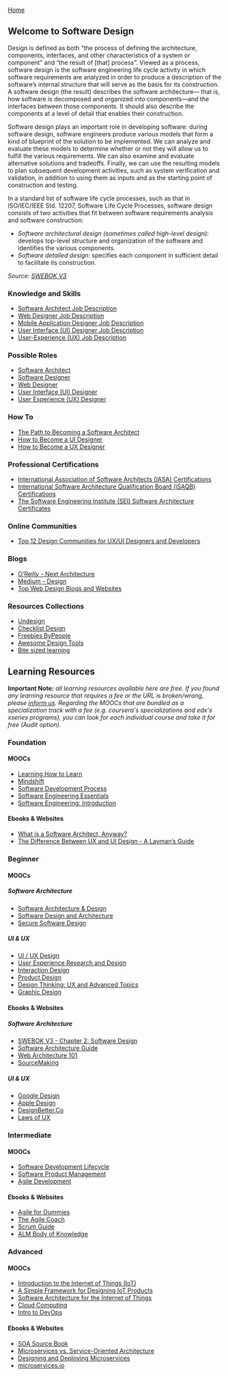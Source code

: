 [Home](index.md)
## Welcome to Software Design

Design is defined as both “the process of defining the architecture, components, interfaces, and other characteristics of a system or component” and “the result of [that] process”. Viewed as a process, software design is the software engineering life cycle activity in which software requirements are analyzed in order to produce a description of the software’s internal structure that will serve as the basis for its construction. A software design (the result) describes the software architecture— that is, how software is decomposed and organized into components—and the interfaces between those components. It should also describe the components at a level of detail that enables their construction.

Software design plays an important role in developing software: during software design, software engineers produce various models that form a kind of blueprint of the solution to be implemented. We can analyze and evaluate these models to determine whether or not they will allow us to fulfill the various requirements. We can also examine and evaluate alternative solutions and tradeoffs. Finally, we can use the resulting models to plan subsequent development activities, such as system verification and validation, in addition to using them as inputs and as the starting point of construction and testing.

In a standard list of software life cycle processes, such as that in ISO/IEC/IEEE Std. 12207, Software Life Cycle Processes, software design consists of two activities that fit between software requirements analysis and software construction:
- *Software architectural design (sometimes called high-level design):* develops top-level structure and organization of the software and identifies the various components.
- *Software detailed design:* specifies each component in sufficient detail to facilitate its construction.

*Source: [SWEBOK V3](https://www.computer.org/web/swebok/v3)*

### Knowledge and Skills

- [Software Architect Job Description](https://www.indeed.com/hire/job-description/software-architect)
- [Web Designer Job Description](https://www.toptal.com/designers/web/job-description)
- [Mobile Application Designer Job Description](https://www.toptal.com/designers/mobile/job-description)
- [User Interface (UI) Designer Job Description](https://www.toptal.com/designers/ui/job-description)
- [User-Experience (UX) Job Description](https://www.toptal.com/designers/ux/job-description)

### Possible Roles

- [Software Architect](https://www.softwareengineerinsider.com/careers/software-architect.html)
- [Software Designer](https://www.softwareengineerinsider.com/careers/software-designer.html)
- [Web Designer](https://www.sokanu.com/careers/web-designer/)
- [User Interface (UI) Designer](https://www.econsultancy.com/blog/68842-a-day-in-the-life-of-a-user-interface-designer)
- [User Experience (UX) Designer](https://www.sokanu.com/careers/ux-designer/)

### How To

- [The Path to Becoming a Software Architect](https://medium.com/@nvashanin/the-path-to-becoming-a-software-architect-de53f1cb310a)
- [How to Become a UI Designer](https://careerfoundry.com/en/blog/ui-design/how-to-become-a-ui-designer/)
- [How to Become a UX Designer](https://blog.udacity.com/2019/12/how-to-become-a-ux-designer.html)

### Professional Certifications

- [International Association of Software Architects (IASA) Certifications](http://iasaglobal.org/certifications/)
- [International Software Architecture Qualification Board (iSAQB) Certifications](http://www.isaqb.org/certifications/)
- [The Software Engineering Institute (SEI) Software Architecture Certificates](https://www.sei.cmu.edu/training/certificates/architecture/)

### Online Communities

- [Top 12 Design Communities for UX/UI Designers and Developers](https://blog.prototypr.io/top-12-design-communities-for-ux-ui-designers-and-developers-8fce239d8ed7)

### Blogs

- [O’Reilly - Next Architecture](https://www.oreilly.com/radar/topics/next-architecture/)
- [Medium - Design](https://medium.com/topic/design)
- [Top Web Design Blogs and Websites](https://blog.feedspot.com/web_design_blogs/)

### Resources Collections

- [Undesign](https://undesign.learn.uno/)
- [Checklist Design](https://www.checklist.design/)
- [Freebies ByPeople](https://freebies.bypeople.com/)
- [Awesome Design Tools](https://flawlessapp.io/designtools)
- [Bite sized learning](https://www.booklets.io/)

## Learning Resources

**Important Note:** *all learning resources available here are free. If you found any learning resource that requires a fee or the URL is broken/wrong, please [inform us](https://github.com/ayshahrah/seg/issues). Regarding the MOOCs that are bundled as a specialization track with a fee (e.g. coursera's specializations and edx's xseries programs), you can look for each individual course and take it for free (Audit option).*

### Foundation

#### MOOCs

- [Learning How to Learn](https://www.coursera.org/learn/learning-how-to-learn)
- [Mindshift](https://www.coursera.org/learn/mindshift)
- [Software Development Process](https://www.udacity.com/course/software-development-process--ud805)
- [Software Engineering Essentials](https://www.edx.org/course/software-engineering-essentials-tumx-seecx-0)
- [Software Engineering: Introduction](https://www.edx.org/course/software-engineering-introduction-ubcx-softeng1x)

#### Ebooks & Websites

- [What is a Software Architect, Anyway?](https://medium.com/hitachisolutions-braintrust/what-is-a-software-architect-anyway-b935ecb64c4d)
- [The Difference Between UX and UI Design - A Layman’s Guide](https://careerfoundry.com/en/blog/ux-design/the-difference-between-ux-and-ui-design-a-laymans-guide/)

### Beginner

#### MOOCs

##### Software Architecture

- [Software Architecture & Design](https://www.udacity.com/course/software-architecture-design--ud821)
- [Software Design and Architecture](https://www.coursera.org/specializations/software-design-architecture)
- [Secure Software Design](https://www.coursera.org/specializations/secure-software-design)

##### UI & UX

- [UI / UX Design](https://www.coursera.org/specializations/ui-ux-design)
- [User Experience Research and Design](https://www.coursera.org/specializations/michiganux)
- [Interaction Design](https://www.coursera.org/specializations/interaction-design)
- [Product Design](https://sa.udacity.com/course/product-design--ud509)
- [Design Thinking: UX and Advanced Topics](https://www.edx.org/course/design-thinking-advanced-topics)
- [Graphic Design](https://www.coursera.org/specializations/graphic-design)

#### Ebooks & Websites

##### Software Architecture

- [SWEBOK V3 - Chapter 2: Software Design](https://www.computer.org/web/swebok/v3)
- [Software Architecture Guide](https://martinfowler.com/architecture/)
- [Web Architecture 101](https://engineering.videoblocks.com/web-architecture-101-a3224e126947)
- [SourceMaking](https://sourcemaking.com/)

##### UI & UX

- [Google Design](https://design.google/)
- [Apple Design](https://developer.apple.com/design/)
- [DesignBetter.Co](https://www.designbetter.co/)
- [Laws of UX](https://lawsofux.com/)

### Intermediate

#### MOOCs

- [Software Development Lifecycle](https://www.coursera.org/specializations/software-development-lifecycle)
- [Software Product Management](https://www.coursera.org/specializations/product-management)
- [Agile Development](https://www.coursera.org/specializations/agile-development)

#### Ebooks & Websites

- [Agile for Dummies](https://www-01.ibm.com/marketing/iwm/dre/signup?source=mrs-form-334&S_PKG=ov3282)
- [The Agile Coach](https://www.atlassian.com/agile)
- [Scrum Guide](http://www.scrumguides.org/)
- [ALM Body of Knowledge](http://www.almbok.com/)

### Advanced

#### MOOCs

- [Introduction to the Internet of Things (IoT)](https://www.edx.org/course/introduction-to-the-internet-of-things-iot-1)
- [A Simple Framework for Designing IoT Products](https://www.udemy.com/a-simple-framework-for-designing-iot-products/)
- [Software Architecture for the Internet of Things](https://www.coursera.org/learn/iot-software-architecture)
- [Cloud Computing](https://www.coursera.org/specializations/cloud-computing)
- [Intro to DevOps](https://www.udacity.com/course/intro-to-devops--ud611)

#### Ebooks & Websites

- [SOA Source Book](http://www.opengroup.org/soa/source-book/intro/index.htm)
- [Microservices vs. Service-Oriented Architecture](https://www.nginx.com/resources/library/microservices-vs-soa/)
- [Designing and Deploying Microservices](https://www.nginx.com/resources/library/designing-deploying-microservices/)
- [microservices.io](http://microservices.io)
